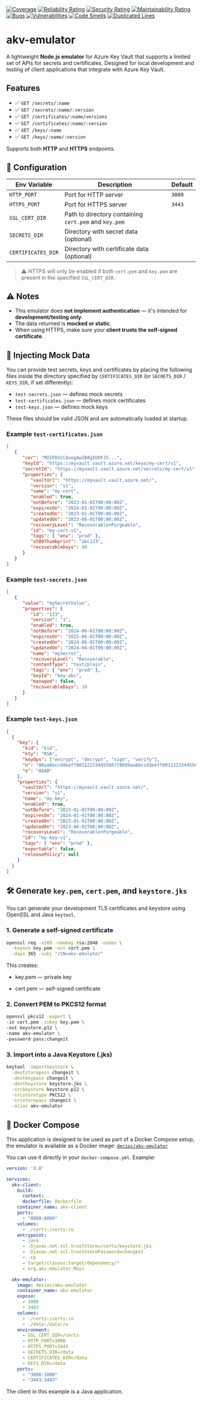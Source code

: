 [![Coverage](https://sonarcloud.io/api/project_badges/measure?project=D3ci0_akv-emulator&metric=coverage)](https://sonarcloud.io/summary/new_code?id=D3ci0_akv-emulator)
[![Reliability Rating](https://sonarcloud.io/api/project_badges/measure?project=D3ci0_akv-emulator&metric=reliability_rating)](https://sonarcloud.io/summary/new_code?id=D3ci0_akv-emulator)
[![Security Rating](https://sonarcloud.io/api/project_badges/measure?project=D3ci0_akv-emulator&metric=security_rating)](https://sonarcloud.io/summary/new_code?id=D3ci0_akv-emulator)
[![Maintainability Rating](https://sonarcloud.io/api/project_badges/measure?project=D3ci0_akv-emulator&metric=sqale_rating)](https://sonarcloud.io/summary/new_code?id=D3ci0_akv-emulator)
[![Bugs](https://sonarcloud.io/api/project_badges/measure?project=D3ci0_akv-emulator&metric=bugs)](https://sonarcloud.io/summary/new_code?id=D3ci0_akv-emulator)
[![Vulnerabilities](https://sonarcloud.io/api/project_badges/measure?project=D3ci0_akv-emulator&metric=vulnerabilities)](https://sonarcloud.io/summary/new_code?id=D3ci0_akv-emulator)
[![Code Smells](https://sonarcloud.io/api/project_badges/measure?project=D3ci0_akv-emulator&metric=code_smells)](https://sonarcloud.io/summary/new_code?id=D3ci0_akv-emulator)
[![Duplicated Lines](https://sonarcloud.io/api/project_badges/measure?project=D3ci0_akv-emulator&metric=duplicated_lines_density)](https://sonarcloud.io/summary/new_code?id=D3ci0_akv-emulator)
# akv-emulator
A lightweight **Node.js emulator** for Azure Key Vault that supports a limited set of APIs for secrets and certificates. Designed for local development and testing of client applications that integrate with Azure Key Vault.

## Features

- ✅ `GET /secrets/:name`
- ✅ `GET /secrets/:name/:version`
- ✅ `GET /certificates/:name/versions`
- ✅ `GET /certificates/:name/:version`
- ✅ `GET /keys/:name`
- ✅ `GET /keys/:name/:version`

Supports both **HTTP** and **HTTPS** endpoints.

## 🔧 Configuration

| Env Variable       | Description                                            | Default |
|--------------------|--------------------------------------------------------|---------|
| `HTTP_PORT`        | Port for HTTP server                                   | `3000`  |
| `HTTPS_PORT`       | Port for HTTPS server                                  | `3443`  |
| `SSL_CERT_DIR`     | Path to directory containing `cert.pem` and `key.pem`  |         |
| `SECRETS_DIR`      | Directory with secret data (optional)                  |         |
| `CERTIFICATES_DIR` | Directory with certificate data (optional)             |         |

> ⚠️ HTTPS will only be enabled if both `cert.pem` and `key.pem` are present in the specified `SSL_CERT_DIR`.

## ⚠️ Notes

- This emulator does **not implement authentication** — it's intended for **development/testing only**.
- The data returned is **mocked or static**.
- When using HTTPS, make sure your **client trusts the self-signed certificate**.

## 🧪 Injecting Mock Data

You can provide test secrets, keys and certificates by placing the following files inside the directory specified by `CERTIFICATES_DIR` (or `SECRETS_DIR` / `KEYS_DIR`, if set differently):

- `test-secrets.json` — defines mock secrets
- `test-certificates.json` — defines mock certificates
- `test-keys.json` — defines mock keys

These files should be valid JSON and are automatically loaded at startup. 

### Example `test-certificates.json`
```json
[
   {
      "cer": "MIIFDzCCAvegAwIBAgIUDFJ5...",
      "keyId": "https://myvault.vault.azure.net/keys/my-cert/v1",
      "secretId": "https://myvault.vault.azure.net/secrets/my-cert/v1",
      "properties": {
         "vaultUrl": "https://myvault.vault.azure.net/",
         "version": "v1",
         "name": "my-cert",
         "enabled": true,
         "notBefore": "2023-01-01T00:00:00Z",
         "expiresOn": "2024-01-01T00:00:00Z",
         "createdOn": "2023-01-01T00:00:00Z",
         "updatedOn": "2023-06-01T00:00:00Z",
         "recoveryLevel": "Recoverable+Purgeable",
         "id": "my-cert-v1",
         "tags": { "env": "prod" },
         "x509Thumbprint": "abc123",
         "recoverableDays": 90
      }
   }
]
```
### Example `test-secrets.json`

```json
[
   {
      "value": "mySecretValue",
      "properties": {
         "id": "123",
         "version": "1",
         "enabled": true,
         "notBefore": "2024-06-01T00:00:00Z",
         "expiresOn": "2025-06-01T00:00:00Z",
         "createdOn": "2024-06-01T00:00:00Z",
         "updatedOn": "2024-06-01T00:00:00Z",
         "name": "mySecret",
         "recoveryLevel": "Recoverable",
         "contentType": "text/plain",
         "tags": { "env": "prod" },
         "keyId": "key-abc",
         "managed": false,
         "recoverableDays": 30
      }
   }
]
```
### Example `test-keys.json`

```json
[
  {
    "key": {
      "kid": "kid",
      "kty": "RSA",
      "keyOps": ["encrypt", "decrypt", "sign", "verify"],
      "n": "00aabbccddeeff00112233445566778899aabbccddeeff00112233445566778899",
      "e": "AQAB"
    },
    "properties": {
      "vaultUrl": "https://myvault.vault.azure.net/",
      "version": "v1",
      "name": "my-key",
      "enabled": true,
      "notBefore": "2023-01-01T00:00:00Z",
      "expiresOn": "2024-01-01T00:00:00Z",
      "createdOn": "2023-01-01T00:00:00Z",
      "updatedOn": "2023-06-01T00:00:00Z",
      "recoveryLevel": "Recoverable+Purgeable",
      "id": "my-key-v1",
      "tags": { "env": "prod" },
      "exportable": false,
      "releasePolicy": null
    }
  }
]
```

## 🛠️ Generate `key.pem`, `cert.pem`, and `keystore.jks`

You can generate your development TLS certificates and keystore using OpenSSL and Java `keytool`.

### 1. Generate a self-signed certificate

```bash
openssl req -x509 -newkey rsa:2048 -nodes \
  -keyout key.pem -out cert.pem \
  -days 365 -subj "/CN=akv-emulator"
```

This creates:

- key.pem — private key

- cert.pem — self-signed certificate
### 2. Convert PEM to PKCS12 format
```bash
openssl pkcs12 -export \
-in cert.pem -inkey key.pem \
-out keystore.p12 \
-name akv-emulator \
-password pass:changeit
```
### 3. Import into a Java Keystore (.jks)
```bash
keytool -importkeystore \
  -deststorepass changeit \
  -destkeypass changeit \
  -destkeystore keystore.jks \
  -srckeystore keystore.p12 \
  -srcstoretype PKCS12 \
  -srcstorepass changeit \
  -alias akv-emulator

```

## 🐳 Docker Compose

This application is designed to be used as part of a Docker Compose setup, 
the emulator is available as a Docker image: [`decioc/akv-emulator`](https://hub.docker.com/r/decioc/akv-emulator)

You can use it directly in your `docker-compose.yml`. Example:
```yaml
version: '3.8'

services:
  akv-client:
    build:
      context: .
      dockerfile: Dockerfile
    container_name: akv-client
    ports:
      - "8080:8080"
    volumes:
      - ./certs:/certs:ro
    entrypoint:
      - java
      - -Djavax.net.ssl.trustStore=/certs/keystore.jks
      - -Djavax.net.ssl.trustStorePassword=changeit
      - -cp
      - target/classes:target/dependency/*
      - org.akv.emulator.Main

  akv-emulator:
    image: decioc/akv-emulator
    container_name: akv-emulator
    expose:
      - 3000
      - 3443
    volumes:
      - ./certs:/certs:ro
      - ./data:/data:ro
    environment:
      - SSL_CERT_DIR=/certs
      - HTTP_PORT=3000
      - HTTPS_PORT=3443
      - SECRETS_DIR=/data
      - CERTIFICATES_DIR=/data
      - KEYS_DIR=/data
    ports:
      - "3000:3000"
      - "3443:3443"
```
The client in this example is a Java application.
